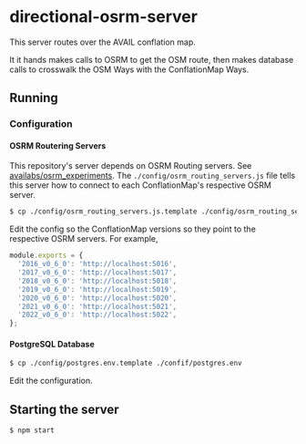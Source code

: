# directional-osrm-server

This server routes over the AVAIL conflation map.

It it hands makes calls to OSRM to get the OSM route,
then makes database calls to crosswalk the OSM Ways
with the ConflationMap Ways.

## Running

### Configuration

#### OSRM Routering Servers

This repository's server depends on OSRM Routing servers. See
[availabs/osrm_experiments](https://github.com/availabs/osrm_experiments). The
`./config/osrm_routing_servers.js` file tells this server how to connect to
each ConflationMap's respective OSRM server.

```sh
$ cp ./config/osrm_routing_servers.js.template ./config/osrm_routing_servers.js
```

Edit the config so the ConflationMap versions so they point to the respective
OSRM servers. For example,

```js
module.exports = {
  '2016_v0_6_0': 'http://localhost:5016',
  '2017_v0_6_0': 'http://localhost:5017',
  '2018_v0_6_0': 'http://localhost:5018',
  '2019_v0_6_0': 'http://localhost:5019',
  '2020_v0_6_0': 'http://localhost:5020',
  '2021_v0_6_0': 'http://localhost:5021',
  '2022_v0_6_0': 'http://localhost:5022',
};
```

#### PostgreSQL Database

```sh
$ cp ./config/postgres.env.template ./confif/postgres.env
```

Edit the configuration.

## Starting the server

```sh
$ npm start
```
